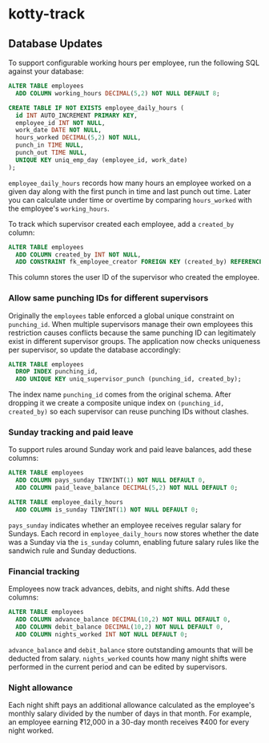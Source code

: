 # kotty-track

## Database Updates

To support configurable working hours per employee, run the following SQL against your database:

```sql
ALTER TABLE employees
  ADD COLUMN working_hours DECIMAL(5,2) NOT NULL DEFAULT 8;

CREATE TABLE IF NOT EXISTS employee_daily_hours (
  id INT AUTO_INCREMENT PRIMARY KEY,
  employee_id INT NOT NULL,
  work_date DATE NOT NULL,
  hours_worked DECIMAL(5,2) NOT NULL,
  punch_in TIME NULL,
  punch_out TIME NULL,
  UNIQUE KEY uniq_emp_day (employee_id, work_date)
);
```

`employee_daily_hours` records how many hours an employee worked on a given day along with the first punch in time and last punch out time. Later you can calculate under time or overtime by comparing `hours_worked` with the employee's `working_hours`.

To track which supervisor created each employee, add a `created_by` column:

```sql
ALTER TABLE employees
  ADD COLUMN created_by INT NOT NULL,
  ADD CONSTRAINT fk_employee_creator FOREIGN KEY (created_by) REFERENCES users(id);
```

This column stores the user ID of the supervisor who created the employee.

### Allow same punching IDs for different supervisors

Originally the `employees` table enforced a global unique constraint on
`punching_id`. When multiple supervisors manage their own employees this
restriction causes conflicts because the same punching ID can legitimately
exist in different supervisor groups. The application now checks uniqueness per
supervisor, so update the database accordingly:

```sql
ALTER TABLE employees
  DROP INDEX punching_id,
  ADD UNIQUE KEY uniq_supervisor_punch (punching_id, created_by);
```

The index name `punching_id` comes from the original schema. After dropping it
we create a composite unique index on `(punching_id, created_by)` so each
supervisor can reuse punching IDs without clashes.

### Sunday tracking and paid leave

To support rules around Sunday work and paid leave balances, add these columns:

```sql
ALTER TABLE employees
  ADD COLUMN pays_sunday TINYINT(1) NOT NULL DEFAULT 0,
  ADD COLUMN paid_leave_balance DECIMAL(5,2) NOT NULL DEFAULT 0;

ALTER TABLE employee_daily_hours
  ADD COLUMN is_sunday TINYINT(1) NOT NULL DEFAULT 0;
```

`pays_sunday` indicates whether an employee receives regular salary for Sundays.
Each record in `employee_daily_hours` now stores whether the date was a Sunday
via the `is_sunday` column, enabling future salary rules like the sandwich rule
and Sunday deductions.

### Financial tracking

Employees now track advances, debits, and night shifts. Add these columns:

```sql
ALTER TABLE employees
  ADD COLUMN advance_balance DECIMAL(10,2) NOT NULL DEFAULT 0,
  ADD COLUMN debit_balance DECIMAL(10,2) NOT NULL DEFAULT 0,
  ADD COLUMN nights_worked INT NOT NULL DEFAULT 0;
```

`advance_balance` and `debit_balance` store outstanding amounts that will be deducted from salary.
`nights_worked` counts how many night shifts were performed in the current period and can be edited by supervisors.

### Night allowance

Each night shift pays an additional allowance calculated as the employee's monthly salary divided by the number of days in that month. For example, an employee earning ₹12,000 in a 30-day month receives ₹400 for every night worked.
